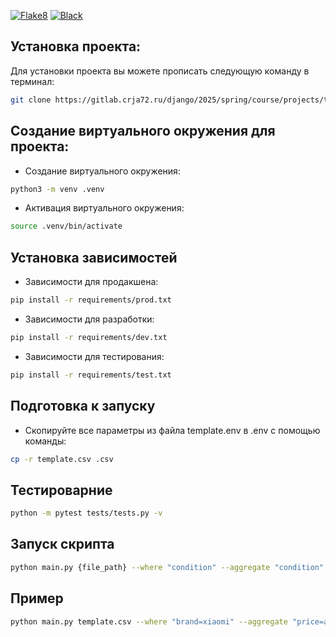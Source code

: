 [![Flake8](https://github.com/py-cyber/csv_processor/actions/workflows/flake8.yml/badge.svg)](https://github.com/py-cyber/csv_processor/actions)
[![Black](https://github.com/py-cyber/csv_processor/actions/workflows/black.yml/badge.svg)](https://github.com/py-cyber/csv_processor/actions/workflows/black.yml)

## Установка проекта:
Для установки проекта вы можете прописать следующую команду в терминал:
```bash
git clone https://gitlab.crja72.ru/django/2025/spring/course/projects/team-1.git
```

## Создание виртуального окружения для проекта:
* Создание виртуального окружения: 
```bash
python3 -m venv .venv
```
* Активация виртуального окружения:
```bash
source .venv/bin/activate
```
## Установка зависимостей
* Зависимости для продакшена: 
```bash
pip install -r requirements/prod.txt
```
* Зависимости для разработки:
```bash
pip install -r requirements/dev.txt
```
* Зависимости для тестирования: 
```bash
pip install -r requirements/test.txt
```
## Подготовка к запуску
* Скопируйте все параметры из файла template.env в .env с помощью команды:
```bash
cp -r template.csv .csv
```
## Тестироварние
```bash
python -m pytest tests/tests.py -v
```
## Запуск скрипта
```bash
python main.py {file_path} --where "condition" --aggregate "condition" --order-by "condition" 
```
## Пример
```bash
python main.py template.csv --where "brand=xiaomi" --aggregate "price=avg" --order-by "name=desc" 
```

